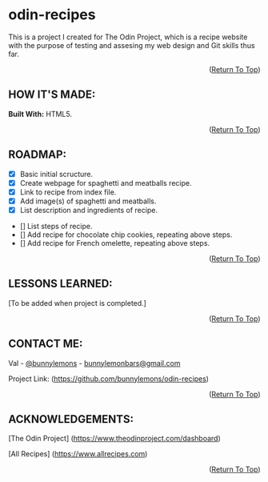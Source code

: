 # odin-recipes

This is a project I created for The Odin Project, which is a recipe website with the purpose of testing and assesing my
web design and Git skills thus far.

<p align="right">(<a href=#readme-top>Return To Top</a>)</p>

## HOW IT'S MADE:

**Built With:** HTML5.

<p align="right">(<a href=#readme-top>Return To Top</a>)</p>

## ROADMAP:

- [X] Basic initial scructure.
- [X] Create webpage for spaghetti and meatballs recipe.
- [X] Link to recipe from index file.
- [X] Add image(s) of spaghetti and meatballs.
- [x] List description and ingredients of recipe.
- [] List steps of recipe.
- [] Add recipe for chocolate chip cookies, repeating above steps.
- [] Add recipe for French omelette, repeating above steps.

<p align="right">(<a href=#readme-top>Return To Top</a>)</p>

## LESSONS LEARNED:

[To be added when project is completed.]

<p align="right">(<a href=#readme-top>Return To Top</a>)</p>

## CONTACT ME:

Val - [@bunnylemons](https://twitter.com/bunnylemons) - bunnylemonbars@gmail.com

Project Link: (https://github.com/bunnylemons/odin-recipes)

<p align="right">(<a href=#readme-top>Return To Top</a>)</p>

## ACKNOWLEDGEMENTS:

[The Odin Project] (https://www.theodinproject.com/dashboard)

[All Recipes] (https://www.allrecipes.com)

<p align="right">(<a href=#readme-top>Return To Top</a>)</p>